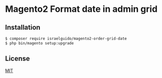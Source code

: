 

# Magento2 Format date in admin grid 



## Installation



```bash
$ composer require israelguido/magento2-order-grid-date
$ php bin/magento setup:upgrade
```


## License
[MIT](https://choosealicense.com/licenses/mit/)
